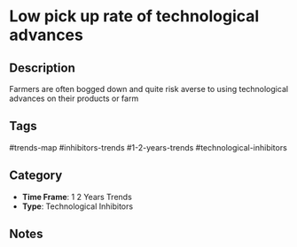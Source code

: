 # Low pick up rate of technological advances

## Description
Farmers are often bogged down and quite risk averse to using technological advances on their products or farm

## Tags
#trends-map #inhibitors-trends #1-2-years-trends #technological-inhibitors

## Category
- **Time Frame**: 1 2 Years Trends
- **Type**: Technological Inhibitors

## Notes
<!-- Add your notes here -->
